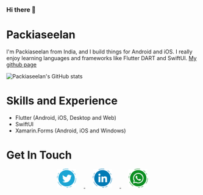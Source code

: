 ### Hi there 👋

# Packiaseelan 
I'm Packiaseelan from India, and I build things for Android and iOS. I really enjoy learning languages and frameworks like Flutter DART and SwiftUI. 
<a href="https://packiaseelan.github.io" >My github page </a>

![Packiaseelan's GitHub stats](https://github-readme-stats.vercel.app/api?username=packiaseelan)

# Skills and Experience
* Flutter (Android, iOS, Desktop and Web)
* SwiftUI
* Xamarin.Forms (Android, iOS and Windows)


# Get In Touch 
<p align="center">
  <a href="https://twitter.com/packiaseelan14">
    <img width="50" hspace="20" src="https://raw.githubusercontent.com/Packiaseelan/Packiaseelan/main/images/twitter_ic.png" alt="Twitter" />
  </a>
  <a href="https://www.linkedin.com/in/packiaseelan14">
    <img width="50" hspace="20" src="https://raw.githubusercontent.com/Packiaseelan/Packiaseelan/main/images/linkedin_ic.png" alt="LinkedIn" />
  </a>
  <a href="https://wa.me/919626449468">
    <img width="50" hspace="20" src="https://raw.githubusercontent.com/Packiaseelan/Packiaseelan/main/images/whatsapp_ic.png" alt="WhatsApp" />
  </a>
</p>

<!--
**Packiaseelan/Packiaseelan** is a ✨ _special_ ✨ repository because its `README.md` (this file) appears on your GitHub profile.

Here are some ideas to get you started:

- 🔭 I’m currently working on ...
- 🌱 I’m currently learning ...
- 👯 I’m looking to collaborate on ...
- 🤔 I’m looking for help with ...
- 💬 Ask me about ...
- 📫 How to reach me: ...
- 😄 Pronouns: ...
- ⚡ Fun fact: ...
-->
